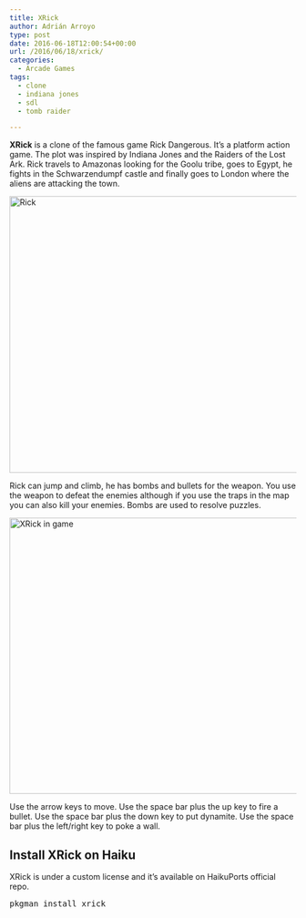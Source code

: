 ```yaml
---
title: XRick
author: Adrián Arroyo
type: post
date: 2016-06-18T12:00:54+00:00
url: /2016/06/18/xrick/
categories:
  - Arcade Games
tags:
  - clone
  - indiana jones
  - sdl
  - tomb raider

---
```

**XRick** is a clone of the famous game Rick Dangerous. It&#8217;s a platform action game. The plot was inspired by Indiana Jones and the Raiders of the Lost Ark. Rick travels to Amazonas looking for the Goolu tribe, goes to Egypt, he fights in the Schwarzendumpf castle and finally goes to London where the aliens are attacking the town.

<img class="alignnone size-full wp-image-98" src="http://gamingonhaiku.cf/wp-content/uploads/2016/06/Rick.png" alt="Rick" width="700" height="486" srcset="http://gamingonhaiku.cf/wp-content/uploads/2016/06/Rick.png 700w, http://gamingonhaiku.cf/wp-content/uploads/2016/06/Rick-300x208.png 300w" sizes="(max-width: 709px) 85vw, (max-width: 909px) 67vw, (max-width: 984px) 61vw, (max-width: 1362px) 45vw, 600px" />

Rick can jump and climb, he has bombs and bullets for the weapon. You use the weapon to defeat the enemies although if you use the traps in the map you can also kill your enemies. Bombs are used to resolve puzzles.

<img class="alignnone size-full wp-image-99" src="http://gamingonhaiku.cf/wp-content/uploads/2016/06/XRick-in-game.png" alt="XRick in game" width="704" height="485" srcset="http://gamingonhaiku.cf/wp-content/uploads/2016/06/XRick-in-game.png 704w, http://gamingonhaiku.cf/wp-content/uploads/2016/06/XRick-in-game-300x207.png 300w" sizes="(max-width: 709px) 85vw, (max-width: 909px) 67vw, (max-width: 984px) 61vw, (max-width: 1362px) 45vw, 600px" />

Use the arrow keys to move. Use the space bar plus the up key to fire a bullet. Use the space bar plus the down key to put dynamite. Use the space bar plus the left/right key to poke a wall.

## Install XRick on Haiku

XRick is under a custom license and it&#8217;s available on HaikuPorts official repo.

<pre>pkgman install xrick</pre>